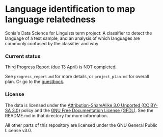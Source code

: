 Language identification to map language relatedness
====================================================

Sonia's Data Science for Linguists term project: A classifier to detect the
language of a text sample, and an analysis of which languages are commonly
confused by the classifier and why

### Current status

Third Progress Report (due 13 April) is NOT completed.

See `progress_report.md` for more details, or `project_plan.md` for overall
plan. Or go to the [guestbook](https://github.com/Data-Science-for-Linguists-2021/Class-Lounge/blob/main/guestbooks/guestbook_sonia.md).

### License

The data is licensed under the [Attribution-ShareAlike 3.0 Unported (CC BY-SA 3.0)](https://creativecommons.org/licenses/by-sa/3.0/) policy and the [GNU Free Documentation License (GFDL)](https://en.wikipedia.org/wiki/Wikipedia:Copyrights). See the README.md in that directory for more information.

All other parts of this repository are licensed under the GNU General Public License v3.0.

